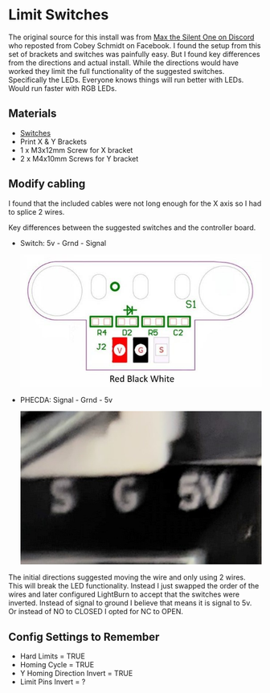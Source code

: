 # Limit Switches

The original source for this install was from [Max the Silent One on Discord](https://discord.com/channels/969282195552346202/1072919846850932756/1163711218494746735) who reposted from Cobey Schmidt on Facebook.  I found the setup from this set of brackets and switches was painfully easy.  But I found key differences from the directions and actual install.  While the directions would have worked they limit the full functionality of the suggested switches.  Specifically the LEDs.  Everyone knows things will run better with LEDs.  Would run faster with RGB LEDs.

## Materials

- [Switches](https://www.amazon.com/dp/B07PCN6T6F/ref=cm_sw_r_as_gl_apa_gl_i_WW6GRJDX7JXWW3QNT4D0?linkCode=ml1&tag=geeksatlarge-20)
- Print X & Y Brackets
- 1 x M3x12mm Screw for X bracket
- 2 x M4x10mm Screws for Y bracket

## Modify cabling

I found that the included cables were not long enough for the X axis so I had to splice 2 wires.

Key differences between the suggested switches and the controller board.

- Switch: 5v - Grnd - Signal

  ![switch](switch.jpg)

- PHECDA: Signal - Grnd - 5v

  ![main board](mainboard.png)

The initial directions suggested moving the wire and only using 2 wires.  This will break the LED functionality.  Instead I just swapped the order of the wires and later configured LightBurn to accept that the switches were inverted.  Instead of signal to ground I believe that means it is signal to 5v.  Or instead of NO to CLOSED I opted for NC to OPEN.

## Config Settings to Remember

- Hard Limits = TRUE
- Homing Cycle = TRUE
- Y Homing Direction Invert = TRUE
- Limit Pins Invert = ?